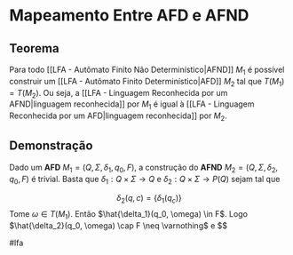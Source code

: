 
# Mapeamento Entre AFD e AFND

## Teorema

Para todo [[LFA - Autômato Finito Não Determinístico|AFND]] $M_1$ é possível construir um [[LFA - Autômato Finito Determinístico|AFD]] $M_2$ tal que $T(M_1) = T(M_2)$. Ou seja, a [[LFA - Linguagem Reconhecida por um AFND|linguagem reconhecida]] por $M_1$ é igual à [[LFA - Linguagem Reconhecida por um AFD|linguagem reconhecida]] por $M_2$.

## Demonstração

Dado um **AFD** $M_1 = (Q, \Sigma, \delta_1, q_0, F)$, a construção do **AFND** $M_2 = (Q, \Sigma, \delta_2, q_0, F)$ é trivial. Basta que $\delta_1: Q \times \Sigma \to Q$ e $\delta_2: Q \times \Sigma \to P(Q)$ sejam tal que

$$
\delta_2(q, c) = \{\delta_1(q_c)\}
$$
Tome $\omega\in T(M_1)$. Então $\hat{\delta_1}(q_0, \omega) \in F$. Logo $\hat{\delta_2}(q_0, \omega) \cap F \neq \varnothing$ e $$

#lfa

